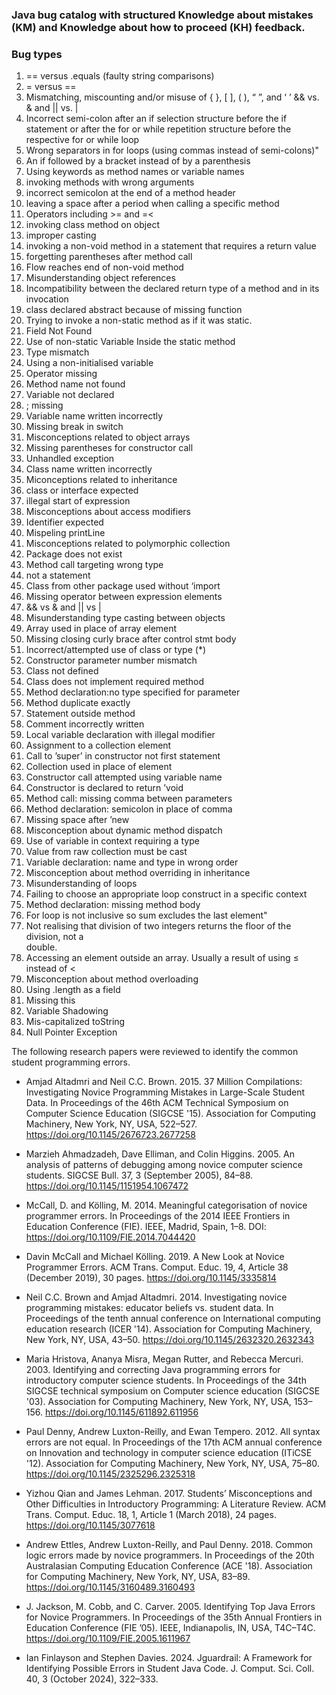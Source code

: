 ###  Java bug catalog with  structured Knowledge about mistakes (KM) and Knowledge about how to proceed (KH) feedback.
 

### Bug types
1.  == versus .equals (faulty string comparisons)
2.  = versus ==
3.  Mismatching, miscounting and/or misuse of { }, [ ], ( ), “ ”, and ‘ ’
    && vs. & and || vs. | 
4.  Incorrect semi-colon after an if selection structure before the if statement or after 
    the  for or while repetition structure before the respective for or while loop
5.  Wrong separators in for loops (using commas instead of
    semi-colons)"
6.  An if followed by a bracket instead of by a parenthesis
7.  Using keywords as method names or variable names
8.  invoking methods with wrong arguments
9.  incorrect semicolon at the end of a method header 
10. leaving a space after a period when calling a specific method
11. Operators including  >= and =<
12. invoking class method on object
13. improper casting
14. invoking a non-void method in a statement that requires a return value
15. forgetting parentheses after method call
16. Flow reaches end of non-void method
17. Misunderstanding object references
18. Incompatibility between the declared return type of a method and in its invocation 
19. class declared abstract because of missing function
20. Trying to invoke a non-static method as if it was static.
21. Field Not Found
22. Use of non-static Variable Inside the static method
23. Type mismatch
24. Using a non-initialised variable
25. Operator missing
26. Method name not found
27. Variable not declared
28. ; missing
29. Variable name written incorrectly
30. Missing break in switch
31. Misconceptions related to  object arrays 
32. Missing parentheses for constructor call 
33. Unhandled exception
34. Class name written incorrectly
35. Miconceptions related to inheritance
36. class or interface expected 
37. illegal start of expression
38. Misconceptions about access modifiers
39. Identifier expected
40. Mispeling printLine
41. Misconceptions related to polymorphic collection
42. Package does not exist
43. Method call targeting wrong type  
44. not a statement
45. Class from other package used without ‘import
46. Missing operator between expression elements
47. && vs & and || vs |
48. Misunderstanding type casting between objects
49. Array used in place of array element
50. Missing closing curly brace after control stmt body 
51. Incorrect/attempted use of class or type (*)
52. Constructor parameter number mismatch
53. Class not defined
54. Class does not implement required method
55. Method declaration:no type specified for parameter 
56. Method duplicate exactly 
57. Statement outside method
58. Comment incorrectly written
59. Local variable declaration with illegal modifier
60. Assignment to a collection element
61. Call to ’super’ in constructor not first statement
62. Collection used in place of element
63. Constructor call attempted using variable name 
64. Constructor is declared to return ’void
65. Method call: missing comma between parameters
66. Method declaration: semicolon in place of comma
67. Missing space after ’new
68. Misconception about dynamic method dispatch
69. Use of variable in context requiring a type
70. Value from raw collection must be cast
71. Variable declaration: name and type in wrong order
72. Misconception about method overriding in inheritance
73. Misunderstanding of loops
74. Failing to choose an appropriate loop construct in a specific context
75. Method declaration: missing method body
76. For loop is not inclusive so sum excludes the last element"
77. Not realising that division of two integers returns the floor of the division, not a    
    double.
78. Accessing an element outside an array. Usually a result of using ≤ instead of <
79. Misconception about method overloading 
80. Using .length as a field
81. Missing this
82. Variable Shadowing
83. Mis-capitalized toString
84. Null Pointer Exception

 The following research papers were reviewed to identify the common student programming errors. 
 
 - Amjad Altadmri and Neil C.C. Brown. 2015. 37 Million Compilations: Investigating Novice Programming Mistakes in Large-Scale Student Data. In Proceedings of the 46th ACM Technical Symposium on Computer Science Education (SIGCSE '15). Association for Computing Machinery, New York, NY, USA, 522–527. https://doi.org/10.1145/2676723.2677258
-  Marzieh Ahmadzadeh, Dave Elliman, and Colin Higgins. 2005. An analysis of patterns of debugging among novice computer science students. SIGCSE Bull. 37, 3 (September 2005), 84–88. https://doi.org/10.1145/1151954.1067472

- McCall, D. and Kölling, M. 2014. Meaningful categorisation of novice programmer errors. In Proceedings of the 2014 IEEE Frontiers in Education Conference (FIE). IEEE, Madrid, Spain, 1–8. DOI: https://doi.org/10.1109/FIE.2014.7044420
 - Davin McCall and Michael Kölling. 2019. A New Look at Novice Programmer Errors. ACM Trans. Comput. Educ. 19, 4, Article 38 (December 2019), 30 pages. https://doi.org/10.1145/3335814
 - Neil C.C. Brown and Amjad Altadmri. 2014. Investigating novice programming mistakes: educator beliefs vs. student data. In Proceedings of the tenth annual conference on International computing education research (ICER '14). Association for Computing Machinery, New York, NY, USA, 43–50. https://doi.org/10.1145/2632320.2632343

- Maria Hristova, Ananya Misra, Megan Rutter, and Rebecca Mercuri. 2003. Identifying and correcting Java programming errors for introductory computer science students. In Proceedings of the 34th SIGCSE technical symposium on Computer science education (SIGCSE '03). Association for Computing Machinery, New York, NY, USA, 153–156. https://doi.org/10.1145/611892.611956

- Paul Denny, Andrew Luxton-Reilly, and Ewan Tempero. 2012. All syntax errors are not equal. In Proceedings of the 17th ACM annual conference on Innovation and technology in computer science education (ITiCSE '12). Association for Computing Machinery, New York, NY, USA, 75–80. https://doi.org/10.1145/2325296.2325318

- Yizhou Qian and James Lehman. 2017. Students’ Misconceptions and Other Difficulties in Introductory Programming: A Literature Review. ACM Trans. Comput. Educ. 18, 1, Article 1 (March 2018), 24 pages. https://doi.org/10.1145/3077618

 - Andrew Ettles, Andrew Luxton-Reilly, and Paul Denny. 2018. Common logic errors made by novice programmers. In Proceedings of the 20th Australasian Computing Education Conference (ACE '18). Association for Computing Machinery, New York, NY, USA, 83–89. https://doi.org/10.1145/3160489.3160493

 - J. Jackson, M. Cobb, and C. Carver. 2005. Identifying Top Java Errors for Novice Programmers. In Proceedings of the 35th Annual Frontiers in Education Conference (FIE ’05). IEEE, Indianapolis, IN, USA, T4C–T4C. https://doi.org/10.1109/FIE.2005.1611967
 
- Ian Finlayson and Stephen Davies. 2024. Jguardrail: A Framework for Identifying Possible Errors in Student Java Code. J. Comput. Sci. Coll. 40, 3 (October 2024), 322–333.


 